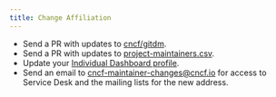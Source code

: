 ```yaml
---
title: Change Affiliation
---
```


* Send a PR with updates to [cncf/gitdm](https://github.com/cncf/gitdm?tab=readme-ov-file#addingupdating-affiliation).
* Send a PR with updates to [project-maintainers.csv](https://github.com/cncf/foundation/blob/main/project-maintainers.csv).
* Update your [Individual Dashboard profile](https://openprofile.dev/).
* Send an email to <cncf-maintainer-changes@cncf.io> for access to Service Desk and the mailing lists for the new address.
